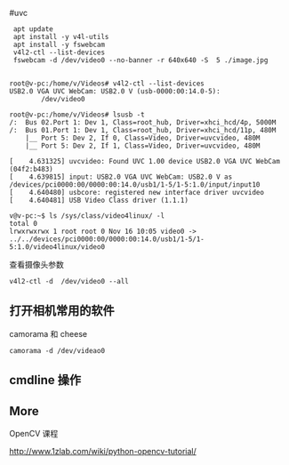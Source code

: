 
#uvc

	
	 apt update
	 apt install -y v4l-utils
	 apt install -y fswebcam
	 v4l2-ctl --list-devices
	 fswebcam -d /dev/video0 --no-banner -r 640x640 -S  5 ./image.jpg
	
	
	root@v-pc:/home/v/Videos# v4l2-ctl --list-devices
	USB2.0 VGA UVC WebCam: USB2.0 V (usb-0000:00:14.0-5):
        	/dev/video0
	
	root@v-pc:/home/v/Videos# lsusb -t
	/:  Bus 02.Port 1: Dev 1, Class=root_hub, Driver=xhci_hcd/4p, 5000M
	/:  Bus 01.Port 1: Dev 1, Class=root_hub, Driver=xhci_hcd/11p, 480M
	    |__ Port 5: Dev 2, If 0, Class=Video, Driver=uvcvideo, 480M
	    |__ Port 5: Dev 2, If 1, Class=Video, Driver=uvcvideo, 480M
	
	[    4.631325] uvcvideo: Found UVC 1.00 device USB2.0 VGA UVC WebCam (04f2:b483)
	[    4.639815] input: USB2.0 VGA UVC WebCam: USB2.0 V as /devices/pci0000:00/0000:00:14.0/usb1/1-5/1-5:1.0/input/input10
	[    4.640480] usbcore: registered new interface driver uvcvideo
	[    4.640481] USB Video Class driver (1.1.1)
	
	v@v-pc:~$ ls /sys/class/video4linux/ -l
	total 0
	lrwxrwxrwx 1 root root 0 Nov 16 10:05 video0 -> ../../devices/pci0000:00/0000:00:14.0/usb1/1-5/1-5:1.0/video4linux/video0
	
查看摄像头参数
	
	v4l2-ctl -d  /dev/video0 --all

	
## 打开相机常用的软件

camorama 和 cheese

	camorama -d /dev/videao0

## cmdline 操作



## More

OpenCV 课程

http://www.1zlab.com/wiki/python-opencv-tutorial/
